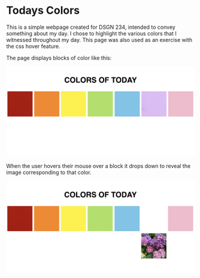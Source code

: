 # Todays Colors
This is a simple webpage created for DSGN 234, intended to convey something about my day.
I chose to highlight the various colors that I witnessed throughout my day. This page
was also used as an exercise with the css hover feature. 

The page displays blocks of color like this:

![](Screenshot1.png)

When the user hovers their mouse over a block it drops down to reveal the image corresponding
to that color.

![](Screenshot2.png)
